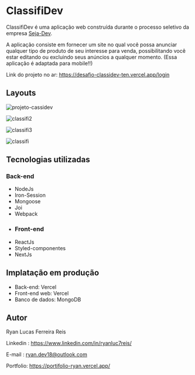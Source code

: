
# ClassifiDev
ClassifiDev é uma aplicação web construída durante o processo seletivo da empresa [Seja-Dev](https://www.linkedin.com/company/seja-dev/).

A aplicação consiste em fornecer um site no qual você possa anunciar qualquer tipo de produto de seu interesse para venda, possibilitando você estar editando ou excluindo seus anúncios a qualquer momento.
(Essa aplicação é adaptada para mobile!!)

Link do projeto no ar: https://desafio-classidev-ten.vercel.app/login 

## Layouts
![projeto-cassidev](https://github.com/Ryanluc7reis/desafio-classidev/assets/112912919/ad54f144-5c9a-4151-aeb8-942740213889)

![classifi2](https://github.com/Ryanluc7reis/desafio-classidev/assets/112912919/fcad4d33-ce64-4920-b18c-2793aa1c045c)

![classifi3](https://github.com/Ryanluc7reis/desafio-classidev/assets/112912919/e383bfa6-b088-48b0-a9b6-22e69c9715a7)

![classifi](https://github.com/Ryanluc7reis/desafio-classidev/assets/112912919/fefb6347-0b3f-4955-ad7b-13ee2a4aa8bc)


## Tecnologias utilizadas
### Back-end
* NodeJs
* Iron-Session
* Mongoose
* Joi
* Webpack
* ### Front-end
* ReactJs
* Styled-componentes
* NextJs
## Implatação em produção
* Back-end: Vercel
* Front-end web: Vercel
* Banco de dados: MongoDB
## Autor

Ryan Lucas Ferreira Reis

Linkedin : https://www.linkedin.com/in/ryanluc7reis/

E-mail : ryan.dev18@outlook.com

Portfolio: https://portifolio-ryan.vercel.app/

